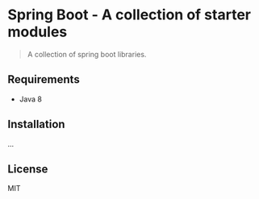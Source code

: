 # Spring Boot - A collection of starter modules

> A collection of spring boot libraries.

## Requirements

- Java 8

## Installation

...

## License

MIT
